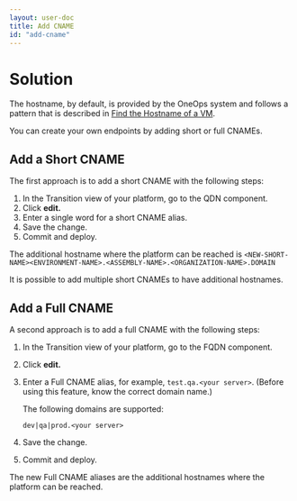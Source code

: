 ```yaml
---
layout: user-doc
title: Add CNAME
id: "add-cname"
---
```


# Solution

The hostname, by default, is provided by the OneOps system and follows a pattern that is described in [Find the Hostname of a VM](/user/howto/find-hostname-of-vm.html).

You can create your own endpoints by adding short or full CNAMEs.

## Add a Short CNAME

The first approach is to add a short CNAME with the following steps:


1. In the Transition view of your platform, go to the QDN component.
2. Click **edit.**
3. Enter a single word for a short CNAME alias.
4. Save the change.
5. Commit and deploy.

The additional hostname where the platform can be reached is `<NEW-SHORT-NAME><ENVIRONMENT-NAME>.<ASSEMBLY-NAME>.<ORGANIZATION-NAME>.DOMAIN`

It is possible to add multiple short CNAMEs to have additional hostnames.

## Add a Full CNAME

A second approach is to add a full CNAME with the following steps:


1. In the Transition view of your platform, go to the FQDN component.
2. Click **edit.**
3. Enter a Full CNAME alias, for example, `test.qa.<your server>`. (Before using this feature, know the correct domain name.)
	
    The following domains are supported:
    
    `dev|qa|prod.<your server>`
	  
4. Save the change.
5. Commit and deploy.

The new Full CNAME aliases are the additional hostnames where the platform can be reached.

